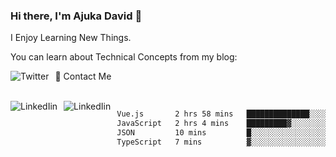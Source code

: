 ### Hi there, I'm Ajuka David 🥷

I Enjoy Learning New Things.

You can learn about Technical Concepts from my blog:

<a href="https://tobit.hashnode.dev/"> <img src="https://img.shields.io/badge/Hashnode-2962FF?style=for-the-badge&logo=hashnode&logoColor=white"
     alt="Twitter"
     style="float: left; margin-right: 10px;" /> </a>


📱 Contact Me

<br />
<a href="https://www.linkedin.com/in/david-ajuka-630660144/"> <img src="https://img.shields.io/badge/LinkedIn-0077B5?style=for-the-badge&logo=linkedin&logoColor=white"
     alt="LinkedIin"
     style="float: left; margin-right: 10px;" /> </a> <a href="mailto:ajuka.zephiniah@gmail.com"> <img src="https://img.shields.io/badge/Gmail-D14836?style=for-the-badge&logo=gmail&logoColor=white"
     alt="LinkedIin"
     style="float: left; margin-right: 10px;" /> </a>
     

<!--START_SECTION:waka-->

```txt
Vue.js       2 hrs 58 mins   ██████████████░░░░░░░░░░░   55.57 %
JavaScript   2 hrs 4 mins    █████████▓░░░░░░░░░░░░░░░   38.61 %
JSON         10 mins         █░░░░░░░░░░░░░░░░░░░░░░░░   03.42 %
TypeScript   7 mins          ▓░░░░░░░░░░░░░░░░░░░░░░░░   02.41 %
```

<!--END_SECTION:waka-->
